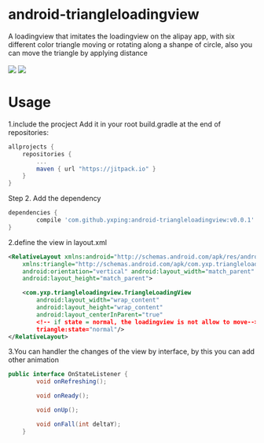 # android-triangleloadingview
A loadingview that imitates the loadingview on the alipay app, with six different color triangle moving or rotating along a shanpe of circle, also you can move the triangle by applying distance <br><br>
![](https://github.com/yxping/android-triangleloadingview/raw/master/show1.gif)
![](https://github.com/yxping/android-triangleloadingview/raw/master/show2.gif) <br>
# Usage
1.include the procject 
Add it in your root build.gradle at the end of repositories:
``` gradle
allprojects {
	repositories {
		...
		maven { url "https://jitpack.io" }
	}
}
```
Step 2. Add the dependency
``` gradle
dependencies {
        compile 'com.github.yxping:android-triangleloadingview:v0.0.1'
}
```
2.define the view in layout.xml
``` xml
<RelativeLayout xmlns:android="http://schemas.android.com/apk/res/android"
    xmlns:triangle="http://schemas.android.com/apk/com.yxp.triangleloadingview"
    android:orientation="vertical" android:layout_width="match_parent"
    android:layout_height="match_parent">

    <com.yxp.triangleloadingview.TriangleLoadingView
        android:layout_width="wrap_content"
        android:layout_height="wrap_content"
        android:layout_centerInParent="true"
        <!-- if state = normal, the loadingview is not allow to move-->
        triangle:state="normal"/>
</RelativeLayout>
```
3.You can handler the changes of the view by interface, by this you can add other animation
``` java
public interface OnStateListener {
        void onRefreshing();

        void onReady();

        void onUp();

        void onFall(int deltaY);
    }
```


